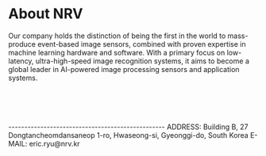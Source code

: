 # About NRV

Our company holds the distinction of being the first in the world to mass-produce event-based image sensors, combined with proven expertise in machine learning hardware and software. With a primary focus on low-latency, ultra-high-speed image recognition systems, it aims to become a global leader in AI-powered image processing sensors and application systems.









<br>
<br>
<br>
<br>
-------------------------------------------------
ADDRESS: Building B, 27 Dongtancheomdansaneop 1-ro, Hwaseong-si, Gyeonggi-do, South Korea
E-MAIL: eric.ryu@nrv.kr
